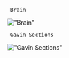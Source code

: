 <code> Brain </code><br/>

!["Brain"](/brainanatomy/HumanBrain.JPG)

<code> Gavin Sections </code><br/>

!["Gavin Sections"](/brainanatomy/BrainRegionsGavinsSections.JPG)
